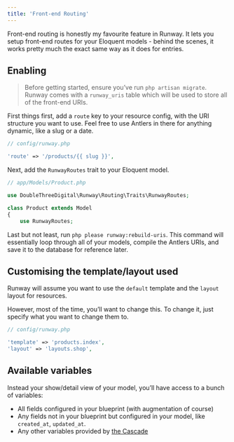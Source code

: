 ```yaml
---
title: 'Front-end Routing'
---
```


Front-end routing is honestly my favourite feature in Runway. It lets you setup front-end routes for your Eloquent models - behind the scenes, it works pretty much the exact same way as it does for entries.

## Enabling

> Before getting started, ensure you’ve run `php artisan migrate`. Runway comes with a `runway_uris` table which will be used to store all of the front-end URIs.

First things first, add a `route` key to your resource config, with the URI structure you want to use. Feel free to use Antlers in there for anything dynamic, like a slug or a date.

```php
// config/runway.php

'route' => '/products/{{ slug }}',
```

Next, add the `RunwayRoutes` trait to your Eloquent model.

```php
// app/Models/Product.php

use DoubleThreeDigital\Runway\Routing\Traits\RunwayRoutes;

class Product extends Model
{
    use RunwayRoutes;
```

Last but not least, run `php please runway:rebuild-uris`. This command will essentially loop through all of your models, compile the Antlers URIs, and save it to the database for reference later.

## Customising the template/layout used

Runway will assume you want to use the `default` template and the `layout` layout for resources.

However, most of the time, you’ll want to change this. To change it, just specify what you want to change them to.

```php
// config/runway.php

'template' => 'products.index',
'layout' => 'layouts.shop',
```

## Available variables

Instead your show/detail view of your model, you’ll have access to a bunch of variables:

-   All fields configured in your blueprint (with augmentation of course)
-   Any fields not in your blueprint but configured in your model, like `created_at`, `updated_at`.
-   Any other variables provided by [the Cascade](https://statamic.dev/cascade#content)
